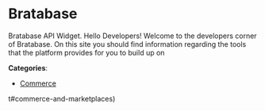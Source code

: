# Bratabase


Bratabase API Widget. Hello Developers! Welcome to the developers corner of Bratabase.  On this site you should find information regarding the tools that the platform provides for you to build up on



**Categories**:
- [Commerce](https://github.com/apis-list/apis-list#commerce)



t#commerce-and-marketplaces)




